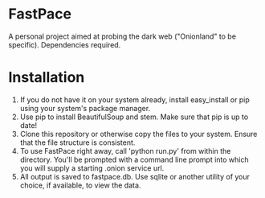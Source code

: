 # FastPace
A personal project aimed at probing the dark web ("Onionland" to be specific). Dependencies required.

# Installation
1. If you do not have it on your system already, install easy_install or pip using your system's package manager.
2. Use pip to install BeautifulSoup and stem. Make sure that pip is up to date!
3. Clone this repository or otherwise copy the files to your system. Ensure that the file structure is consistent.
4. To use FastPace right away, call 'python run.py' from within the directory. You'll be prompted with a command line prompt into which you will supply a starting .onion service url.
5. All output is saved to fastpace.db. Use sqlite or another utility of your choice, if available, to view the data.
